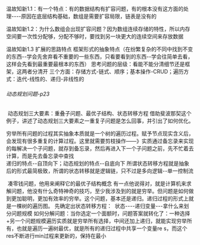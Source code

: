 温故知新1.1：有一个特点：有的数据结构有扩容问题，有的根本没有这方面的处理----原因在底层结构基础，数组是需要扩容局限，链表是没有的

温故知新1.2：为什么数组会出现扩容问题？因为数组连续存储的特性，所以内存空间要一次性分配够，分配不够时，要找到另一块更大的连续空间来存放数据

温故知新1.3   扩展的思路特点      框架形式的抽象特点（在纷繁复杂的不同中找到不变的东西--学会先舍弃看不重要的一些东西，只看要看到的东西--学会往简单去看，这样会先看到最重要最根本的东西）
思考问题的层级：看能不能分清细节还是框架，这两者分清开
三个方面：存储方式-链式、顺序；基本操作-CRUD；遍历方式：迭代-线性的、递归-非线性的

###### 动态规划问题-p23

​		动态规划三大要素：重叠子问题、最优子结构、状态转移方程
​		借助斐波那契这个例子，讲述了动态规划三大要素之一重复子问题是怎么回事，并引出了如何优化。

​		穷举所有问题的过程其实抽象本质就是一个树的遍历过程。赋予节点现实含义后，会发现有很多重复的计算过程。这里就需要剪枝操作——》实质通过备忘录来实现的
​		每解决一个子问题，就存到备忘录，然后再进入下一个子问题之前，先不忙着去计算，而是先去备忘录中查找	
​		递归的特点--自顶向下；动态规划的特点--自底向下
​		所谓状态转移方程就是抽象后的形式最简极致，所谓的状态转移就是逻辑链，只不过是多向逻辑--单一控制流

​		凑零钱问题，他用来阐释它的最优子结构概念
​		有一点他说得对，就是计算机来求解问题，他没有什么奇特神奇的技巧，至少我涉及到的就是穷举。但问题是如何做到更加聪明，更加有效率的穷举。
​		这个问题，基本还是递归。递归过程的形式上就是一棵树的遍历图。
​		先确定出状态转移方程：
​				状态----递归变量---拿什么来划分问题规模
​				如何分解问题：当你选定一个面额时，问题答案就转化了：一种选择+另一个问题规模
​				遍历实质就是穷举所有选择，中间还加上递归，就能实现穷举所有，也就是遍历一遍树
​				最优，就是所有的递归过程中共享一个变量re s，而这个res不断进行min过程来更新的，保持在最小

​	